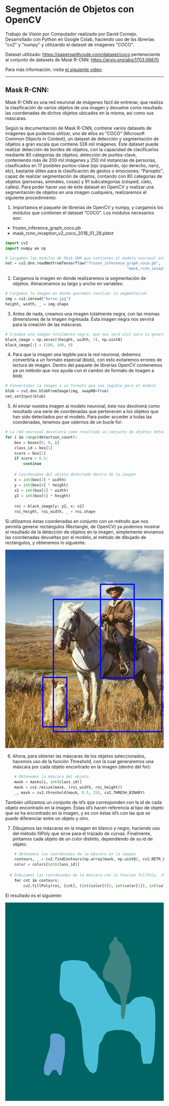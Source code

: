 # Segmentación de Objetos con OpenCV

Trabajo de Visión por Computador realizado por David Cornejo. Desarrollado con Python en Google Colab, haciendo uso de las librerías "cv2" y "numpy" y utilizando el dataset de imágenes "COCO".

Dataset utilizado: https://paperswithcode.com/dataset/coco perteneciente al conjunto de datasets de Mask R-CNN: https://arxiv.org/abs/1703.06870

Para más información, visita [el siguiente video](https://youtu.be/JPAmn4HmydQ?si=kvDb5Px4R-wyOFqp).

---

## Mask R-CNN:
Mask R-CNN es una red neuronal de imágenes fácil de entrenar, que realiza la clasificación de varios objetos de una imagen y devuelve como resultado las coordenadas de dichos objetos ubicados en la misma, así como sus máscaras. 

Según la documentación de Mask R-CNN, contiene varios datasets de imágenes que podemos utilizar, uno de ellos es “COCO” (Microsoft Common Objects in Context), un dataset de detección y segmentación de objetos a gran escala que contiene 328 mil imágenes.
Éste dataset puede realizar detección de bordes de objetos, con la capacidad de clacificarlos mediante 80 categorías de objetos; detección de puntos-clave, conteniendo más de 200 mil imágenes y 250 mil instancias de personas, clasificados en 17 posibles puntos-clave (ojo izquierdo, ojo derecho, nariz, etc), bastante útiles para la clasificación de gestos o emociones; “Panoptic”, capaz de realizar segmentación de objetos, contando con 80 categorías de objetos (personas, animales, cosas) y 91 subcategorías (césped, cielo, calles).
Para poder hacer uso de éste dataset en OpenCV y realizar una segmentación de objetos en una imagen cualquiera, realizaremos el siguiente procedimiento:

1.	Importamos el paquete de librerías de OpenCV y numpy, y cargamos los módulos que contienen el dataset “COCO”. Los módulos necesarios son:

-	frozen_inference_graph_coco.pb
-	mask_rcnn_inception_v2_coco_2018_01_28.pbtxt

```py
import cv2
import numpy as np
```

```py
# Cargamos los modulos de Mask DNN que contienen el modelo neuronal entrenado
net = cv2.dnn.readNetFromTensorflow("frozen_inference_graph_coco.pb",
									                  "mask_rcnn_inception_v2_coco_2018_01_28.pbtxt")
```

2.	Cargamos la imagen en donde realizaremos la segmentación de objetos. Almacenamos su largo y ancho en variables:

```py
# Cargamos la imagen en donde queremos realizar la segmentación
img = cv2.imread("horse.jpg")
height, width, _ = img.shape
```

3.	Antes de nada, creamos una imagen totalmente negra, con las mismas dimensiones de la imagen ingresada. Ésta imagen negra nos servirá para la creación de las máscaras.

```py
# Creamos una imágen totalmente negra, que nos será util para la generación de máscaras
black_image = np.zeros((height, width, 3), np.uint8)
black_image[:] = (100, 100, 0)
```

4.	Para que la imagen sea legible para la red neuronal, debemos convertirla a un formato especial (blob), con esto evitaremos errores de lectura de imagen. Dentro del paquete de librerías OpenCV contenemos ya un método que nos ayuda con el cambio de formato de imagen a blob:

```py
# Convertimos la imagen a un formato que sea legible para el modelo
blob = cv2.dnn.blobFromImage(img, swapRB=True)
net.setInput(blob)
```

5.	Al enviar nuestra imagen al modelo neuronal, éste nos devolverá como resultado una serie de coordenadas que pertenecen a los objetos que han sido detectados por el modelo. Para poder acceder a todas las coordenadas, tenemos que valernos de un bucle for:

```py
# La red neuronal devolverá como resultado un conjunto de objetos detectados en la imagen, por lo que hay que utilizar un bucle para poder recorrerlos
for i in range(detection_count):
	box = boxes[0, 0, i]
	class_id = box[1]
	score = box[2]
	if score < 0.5:
		continue

	# Coordenadas del objeto detectado dentro de la imagen
	x = int(box[3] * width)
	y = int(box[4] * height)
	x2 = int(box[5] * width)
	y2 = int(box[6] * height)

	roi = black_image[y: y2, x: x2]
	roi_height, roi_width, _ = roi.shape
```

Si utilizamos éstas coordenadas en conjunto con un método que nos permita generar rectángulos (Rectangle, de OpenCV) ya podemos mostrar el resultado de la detección de objetos en la imagen, simplemente enviamos las coordenadas devueltas por el modelo, al método de dibujado de rectángulos, y obtenemos lo siguiente:

![Resultado detección de elementos en la imagen](resultados/resultado.png)

6. Ahora, para obtener las máscaras de los objetos seleccionados, hacemos uso de la función Threshold, con la cual generaremos una máscara por cada objeto encontrado en la imagen (dentro del for):

```py
	# Obtenemos la máscara del objeto
	mask = masks[i, int(class_id)]
	mask = cv2.resize(mask, (roi_width, roi_height))
	_, mask = cv2.threshold(mask, 0.5, 255, cv2.THRESH_BINARY)
```

También utilizamos un conjunto de id’s que corresponden con la id de cada objeto encontrado en la imagen. Éstas id’s hacen referencia al tipo de objeto que se ha encontrado en la imagen, y es con éstas id’s con las que se puede diferenciar entre un objeto y otro.

7. Dibujamos las máscaras en la imagen en blanco y negro, haciendo uso del método filPoly que sirve para el trazado de curvas. Finalmente, pintamos cada objeto de un color distinto, dependiendo de su id de objeto:

```py
	# Obtenemos las coordenadas de la máscara en la imagen
	contours, _ = cv2.findContours(np.array(mask, np.uint8), cv2.RETR_EXTERNAL, cv2.CHAIN_APPROX_SIMPLE)
	color = colors[int(class_id)]

  # Dibujamos las coordenadas de la máscara con la funcion fillPoly. (Polilíneas)
	for cnt in contours:
		cv2.fillPoly(roi, [cnt], (int(color[0]), int(color[1]), int(color[2])))
```

El resultado es el siguiente:

![Resultado shapes de los objetos detectados en la imagen](resultados/resultado-shapes.png)





	





